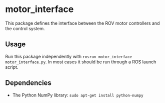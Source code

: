 # motor_interface
This package defines the interface between the ROV motor controllers and the control system.

## Usage
Run this package independently with `rosrun motor_interface motor_interface.py`. In most cases it should be run through a ROS launch script.

## Dependencies
* The Python NumPy library:
`sudo apt-get install python-numpy`
